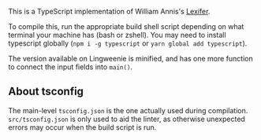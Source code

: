 This is a TypeScript implementation of William Annis's
[Lexifer](https://github.com/wmannis/lexifer).

To compile this, run the appropriate build shell script depending on what terminal your machine has
(bash or zshell). You may need to install typescript globally (`npm i -g typescript` or
`yarn global add typescript`).

The version available on Lingweenie is minified, and has one more function to connect the input
fields into `main()`.

## About tsconfig

The main-level `tsconfig.json` is the one actually used during compilation. `src/tsconfig.json` is
only used to aid the linter, as otherwise unexpected errors may occur when the build script is run.